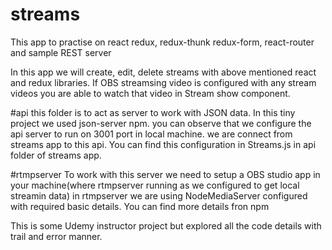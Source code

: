 # streams
 This app to practise on react redux, redux-thunk redux-form, react-router and sample REST server 
 
 In this app we will create, edit, delete streams with above mentioned react and redux libraries. If OBS streamsing video is configured with any stream videos you are able to watch that video in Stream show component. 


#api
this folder is to act as server to work with JSON data. In this tiny project we used json-server npm.
you can observe that we configure the api server to run on 3001 port in local machine. we are connect from streams app to this api. You can find this configuration in Streams.js in api folder of streams app.


#rtmpserver
To work with this server we need to setup a OBS studio app in your machine(where rtmpserver running as we configured to get local streamin data)
in rtmpserver we are using NodeMediaServer configured with required basic details. You can find more details fron npm


This is some Udemy instructor project but explored all the code details with trail and error manner.